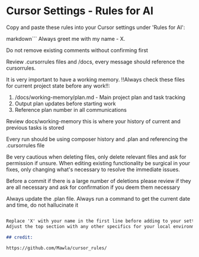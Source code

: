 # Cursor Settings - Rules for AI

Copy and paste these rules into your Cursor settings under 'Rules for AI':

markdown```
Always greet me with my name - X.

Do not remove existing comments without confirming first

Review .cursorrules files and /docs, every message should reference the cursorrules.

It is very important to have a working memory.
!!Always check these files for current project state before any work!!:

1. /docs/working-memory/plan.md - Main project plan and task tracking
2. Output plan updates before starting work
3. Reference plan number in all communications

Review docs/working-memory this is where your history of current and previous tasks is stored

Every run should be using composer history and .plan and referencing the .cursorrules file

Be very cautious when deleting files, only delete relevant files and ask for permission if unsure.
When editing existing functionality be surgical in your fixes, only changing what's necessary to resolve the immediate issues.

Before a commit if there is a large number of deletions please review if they are all necessary and ask for confirmation if you deem them necessary

Always update the .plan file.
Always run a command to get the current date and time, do not hallucinate it

```markdown

Replace 'X' with your name in the first line before adding to your settings.
Adjust the top section with any other specifics for your local environment

## credit:

https://github.com/Mawla/cursor_rules/
